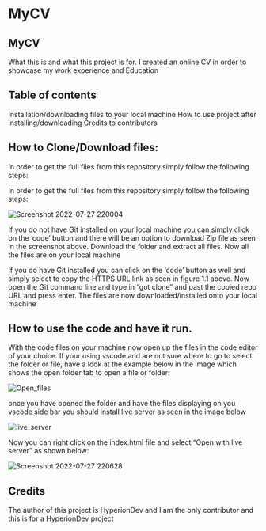 # MyCV

## MyCV
What this is and what this project is for.
I created an online CV in order to showcase my work experience and Education

## Table of contents
Installation/downloading files to your local machine
How to use project after installing/downloading
Credits to contributors

## How to Clone/Download files:
In order to get the full files from this repository simply follow the following steps:

In order to get the full files from this repository simply follow the following steps:

![Screenshot 2022-07-27 220004](https://user-images.githubusercontent.com/49390798/181361448-8b578448-c678-4a73-8e38-7c001c4bd012.png)


If you do not have Git installed on your local machine you can simply click on the ‘code’ button and there will be an option to download Zip file as seen in the screenshot above. Download the folder and extract all files. Now all the files are on your local machine

If you do have Git installed you can click on the ‘code’ button as well and simply select to copy the HTTPS URL link as seen in figure 1.1 above. Now open the Git command line and type in “got clone” and past the copied repo URL and press enter. The files are now downloaded/installed onto your local machine

## How to use the code and have it run.

With the code files on your machine now open up the files in the code editor of your choice. If your using vscode and are not sure where to go to select the folder or file, have a look at the example below in the image which shows the open folder tab to open a file or folder:

![Open_files](https://user-images.githubusercontent.com/49390798/181361647-60c371f0-e5ac-4b0b-b54d-83ccd1304888.jpeg)

once you have opened the folder and have the files displaying on you vscode side bar you should install live server as seen in the image below

![live_server](https://user-images.githubusercontent.com/49390798/181361728-c71dbb1c-1cab-4cad-8e37-69b87fa1ab18.png)

Now you can right click on the index.html file and select “Open with live server” as shown below:

![Screenshot 2022-07-27 220628](https://user-images.githubusercontent.com/49390798/181362679-59c2c6cb-04fe-4fb9-952f-f2d2ed37e061.png)


## Credits

The author of this project is HyperionDev and I am the only contributor and this is for a HyperionDev project





